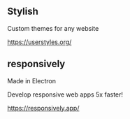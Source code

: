 


## Stylish

Custom themes for any website

https://userstyles.org/

## responsively

Made in Electron

Develop responsive web apps 5x faster!

https://responsively.app/
